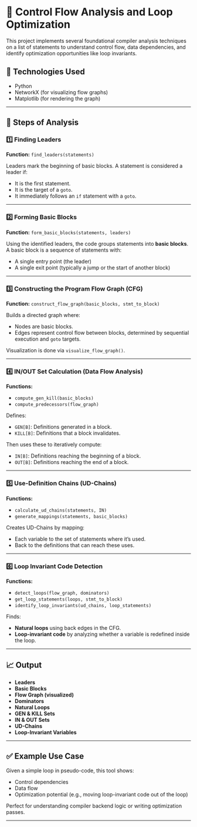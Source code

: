 # 📘 Control Flow Analysis and Loop Optimization

This project implements several foundational compiler analysis techniques on a list of statements to understand control flow, data dependencies, and identify optimization opportunities like loop invariants.

## 🔧 Technologies Used

- Python
- NetworkX (for visualizing flow graphs)
- Matplotlib (for rendering the graph)

---

## 🚦 Steps of Analysis

### 1️⃣ Finding Leaders

**Function:** `find_leaders(statements)`

Leaders mark the beginning of basic blocks. A statement is considered a leader if:
- It is the first statement.
- It is the target of a `goto`.
- It immediately follows an `if` statement with a `goto`.

---

### 2️⃣ Forming Basic Blocks

**Function:** `form_basic_blocks(statements, leaders)`

Using the identified leaders, the code groups statements into **basic blocks**. A basic block is a sequence of statements with:
- A single entry point (the leader)
- A single exit point (typically a jump or the start of another block)

---

### 3️⃣ Constructing the Program Flow Graph (CFG)

**Function:** `construct_flow_graph(basic_blocks, stmt_to_block)`

Builds a directed graph where:
- Nodes are basic blocks.
- Edges represent control flow between blocks, determined by sequential execution and `goto` targets.

Visualization is done via `visualize_flow_graph()`.

---

### 4️⃣ IN/OUT Set Calculation (Data Flow Analysis)

**Functions:**
- `compute_gen_kill(basic_blocks)`
- `compute_predecessors(flow_graph)`

Defines:
- `GEN[B]`: Definitions generated in a block.
- `KILL[B]`: Definitions that a block invalidates.

Then uses these to iteratively compute:
- `IN[B]`: Definitions reaching the beginning of a block.
- `OUT[B]`: Definitions reaching the end of a block.

---

### 5️⃣ Use-Definition Chains (UD-Chains)

**Functions:**
- `calculate_ud_chains(statements, IN)`
- `generate_mappings(statements, basic_blocks)`

Creates UD-Chains by mapping:
- Each variable to the set of statements where it’s used.
- Back to the definitions that can reach these uses.

---

### 6️⃣ Loop Invariant Code Detection

**Functions:**
- `detect_loops(flow_graph, dominators)`
- `get_loop_statements(loops, stmt_to_block)`
- `identify_loop_invariants(ud_chains, loop_statements)`

Finds:
- **Natural loops** using back edges in the CFG.
- **Loop-invariant code** by analyzing whether a variable is redefined inside the loop.

---

## 📈 Output

- **Leaders**
- **Basic Blocks**
- **Flow Graph (visualized)**
- **Dominators**
- **Natural Loops**
- **GEN & KILL Sets**
- **IN & OUT Sets**
- **UD-Chains**
- **Loop-Invariant Variables**

---

## ✅ Example Use Case

Given a simple loop in pseudo-code, this tool shows:
- Control dependencies
- Data flow
- Optimization potential (e.g., moving loop-invariant code out of the loop)

Perfect for understanding compiler backend logic or writing optimization passes.

---
